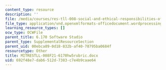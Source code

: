 ```yaml
---
content_type: resource
description: ''
file: /media/courses/res-tll-008-social-and-ethical-responsibilities-of-computing-serc-fall-2021/692f48e7dab6512d7383c7e4b9caae64_MITRESTLL-008F21-6170hw5rubric.docx
file_type: application/vnd.openxmlformats-officedocument.wordprocessingml.document
learning_resource_types: []
ocw_type: OCWFile
parent_title: 6.170 Software Studio
parent_type: SupplementalResourceSection
parent_uid: 00ebca89-0d18-832b-af40-78795ba0684f
resourcetype: Other
title: MITRESTLL-008F21-6170hw5rubric.docx
uid: 692f48e7-dab6-512d-7383-c7e4b9caae64
---
```

